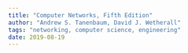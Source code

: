 ```yaml
---
title: "Computer Networks, Fifth Edition"
author: "Andrew S. Tanenbaum, David J. Wetherall"
tags: "networking, computer science, engineering"
date: 2019-08-19
---
```



